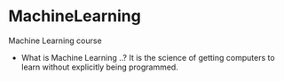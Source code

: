 # MachineLearning
Machine Learning course

- What is Machine Learning ..?
It is the science of getting computers to learn without explicitly being programmed.

